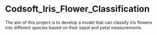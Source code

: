# Codsoft_Iris_Flower_Classification

The aim of this project is to develop a model that can classify iris flowers into different species based on their sepal and petal measurements.

